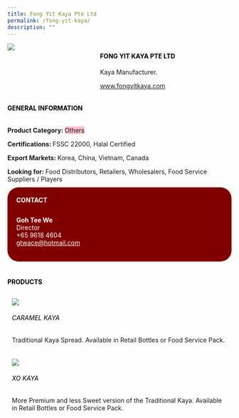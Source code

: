 ```yaml
--- 
title: Fong Yit Kaya Pte Ltd 
permalink: /fong-yit-kaya/ 
description: ""
--- 
```

<div class="flex-paragraph"> 
<p style="text-transform: uppercase">
</p> 
</div> 
<div style="display: flex; flex-wrap: wrap;" class="flex-container"> 
<div style="flex: 1 1 40%; display: block;" class="card sgds">
<img src="https://drive.google.com/uc?export=download&amp;id=1s9UiU-J0xxkoBLN0TofF9E-LUHo7Vm3Y">
</div> 
<div style="flex: 1 1 58%; display: block; margin-left: 3px" class="card-sgds"> 
<h4 style="text-transform: uppercase; color: black;">
<b>Fong Yit Kaya Pte Ltd
</b>
</h4> 
<p>Kaya Manufacturer.
</p> 
<p>
<a target="_blank" href="https://www.fongyitkaya.com">www.fongyitkaya.com
</a>
</p> 
</div> 
</div> 
<h4 style="text-transform: uppercase; color: black;">
<b>General Information
</b>
</h4> 
<div style="display: flex; flex-wrap: wrap;" class="flex-container"> 
<div style="flex: 1 1 65%; display: block; align-self: stretch" class="card sgds"> 
<div class="flex-paragraph"> 
<p>
<b>Product Category: 
</b>
<span style="background-color: pink; border-radius: 10 px;">Others
</span>
</p> 
<p>
<b>Certifications: 
</b>FSSC 22000, Halal Certified
</p> 
<p>
<b>Export Markets: 
</b>Korea, China, Vietnam, Canada
</p> 
<p style="margin-bottom: 10px;">
<b>Looking for: 
</b>Food Distributors, Retailers, Wholesalers, Food Service Suppliers / Players
</p> 
</div> 
</div> 
<div style="flex: 1 1 35%; padding: 10px; display: block; background-color: maroon; border-radius: 25px; align-self: center;" class="card sgds"> 
<h4 style="color: white; margin-top: 10px; margin-left: 10px;">CONTACT
</h4> 
<div class="flex-paragraph"> 
<p style="padding: 10px; color: white;"> 
<b>Goh Tee We
</b>
<br>Director
<br>+65 9618 4604
<br> 
<a style="color: white;" href="mailto:gtwace@hotmail.com">gtwace@hotmail.com
</a> 
</p> 
</div> 
</div> 
</div> 
<br> 
<h4 style="text-transform: uppercase; color: black;">
<b>products
</b>
</h4> 
<div style="display: flex; flex-wrap: wrap;"> 
<div style="flex: 1 1 47%; margin: 10px; display: block;" class="card sgds"> 
<div style="display: block;" class="flex-image">
<img src="https://drive.google.com/uc?export=download&amp;id=1PXJ8dX8w-nZEN3moZQ9WRPCbSdz8QrI4">
</div> 
<div class="flex-paragraph"> 
<h6 style="text-transform: uppercase; color: black;">Caramel Kaya
</h6> 
<p>Traditional Kaya Spread. Available in Retail Bottles or Food Service Pack.
</p> 
</div> 
</div> 
<div style="flex: 1 1 47%; margin: 10px; display: block;" class="card sgds"> 
<div style="display: block;" class="flex-image">
<img src="https://drive.google.com/uc?export=download&amp;id=1lCvYnSKXFkUjjy61BTvfkVZ6OZSmM9vj">
</div> 
<div class="flex-paragraph"> 
<h6 style="text-transform: uppercase; color: black;">XO Kaya
</h6> 
<p>More Premium and less Sweet version of the Traditional Kaya. Available in Retail Bottles or Food Service Pack.
</p> 
</div> 
</div>
</div>
